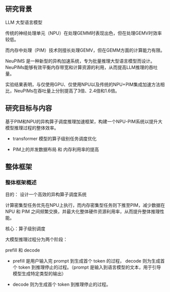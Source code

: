 ## 研究背景

LLM 大型语言模型

传统的神经处理单元（NPU）在处理GEMM时表现出色，但在处理GEMV时效率较低。

而内存中处理（PIM）技术则擅长处理GEMV，但在GEMM方面的计算能力有限。

NeuPIMS 是一种新型的异构加速系统，专为批量推理大型语言模型而设计。NeuPIMs能够有效平衡内存带宽和计算资源的利用，从而提高LLM推理的吞吐量。

实验结果表明，与仅使用GPU、仅使用NPU以及传统的NPU+PIM集成加速方法相比，NeuPIMs在吞吐量上分别提高了3倍、2.4倍和1.6倍。

## 研究目标与内容

基于PIM和NPU的异构算子调度推理加速框架，构建一个NPU-PIM系统以提升大模型推理过程的整体效率。

- transformer 模型的算子级别任务调度优化

- PIM上的并发数据布局 和 内存利用率的提高

## 整体框架

### 整体框架概述

目的： 设计一个高效的异构算子调度系统

计算密集型任务优先在NPU上执行，而内存密集型任务则下推至PIM，减少数据在 NPU 和 PIM 之间频繁交换，并最大化整体硬件资源利用率，从而提升整体推理性能。

核心：算子级别调度

大模型推理过程分为两个阶段：

prefill 和 decode

- prefill 是用户输入完 prompt 到生成首个 token 的过程， decode 则为生成首个 token 到推理停止的过程。（prompt 是输入到语言模型的文本，用于引导模型生成特定类型的输出）

- decode 则为生成首个 token 到推理停止的过程。
